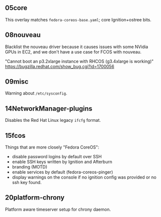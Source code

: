 05core
-----

This overlay matches `fedora-coreos-base.yaml`; core Ignition+ostree bits.

08nouveau
---------

Blacklist the nouveau driver because it causes issues with some NVidia GPUs in EC2,
and we don't have a use case for FCOS with nouveau.

"Cannot boot an p3.2xlarge instance with RHCOS (g3.4xlarge is working)"
https://bugzilla.redhat.com/show_bug.cgi?id=1700056

09misc
------

Warning about `/etc/sysconfig`.

14NetworkManager-plugins
------------------------

Disables the Red Hat Linux legacy `ifcfg` format.

15fcos
------

Things that are more closely "Fedora CoreOS":

* disable password logins by default over SSH
* enable SSH keys written by Ignition and Afterburn
* branding (MOTD)
* enable services by default (fedora-coreos-pinger)
* display warnings on the console if no ignition config was provided or no ssh
  key found.

20platform-chrony
-----------------

Platform aware timeserver setup for chrony daemon.
